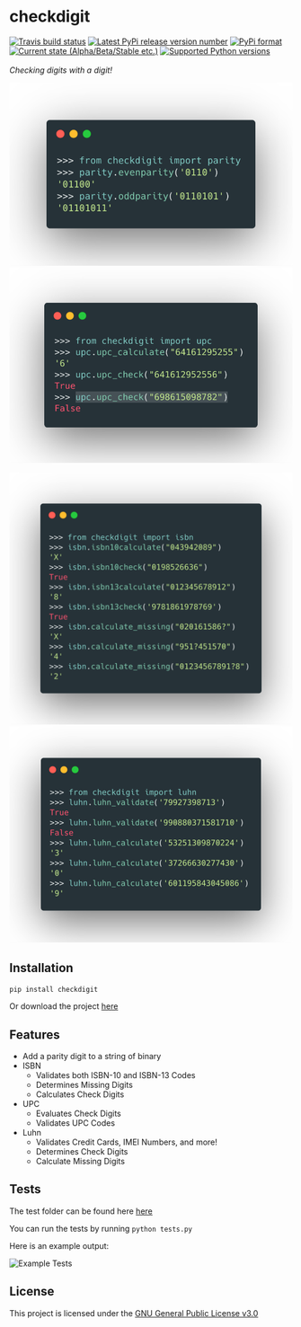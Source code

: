 # checkdigit
[![Travis build status](https://img.shields.io/travis/com/harens/checkdigit.svg?style=for-the-badge)](https://travis-ci.com/harens/checkdigit) 
[![Latest PyPi release version number](https://img.shields.io/pypi/v/checkdigit.svg?logoColor=violet&style=for-the-badge)](https://pypi.org/project/checkdigit/)
[![PyPi format](https://img.shields.io/pypi/format/checkdigit.svg?style=for-the-badge)](https://pypi.org/project/checkdigit/)
[![Current state (Alpha/Beta/Stable etc.)](https://img.shields.io/pypi/status/checkdigit.svg?style=for-the-badge)](https://pypi.org/project/checkdigit/)
[![Supported Python versions](https://img.shields.io/pypi/pyversions/checkdigit.svg?style=for-the-badge)](https://pypi.org/project/checkdigit/)
<br>
<br>
*Checking digits with a digit!*

![Sample Parity](https://raw.githubusercontent.com/harens/checkdigit/master/art/parity.png)  ![Sample UPC](https://raw.githubusercontent.com/harens/checkdigit/master/art/upc.png)

![Sample ISBN](https://raw.githubusercontent.com/harens/checkdigit/master/art/isbn.png) ![Sample Luhn](https://raw.githubusercontent.com/harens/checkdigit/master/art/luhn.png)

## Installation
```shell
pip install checkdigit
```
Or download the project [here](https://github.com/harens/checkdigit/archive/master.zip)
## Features
- Add a parity digit to a string of binary
- ISBN
    - Validates both ISBN-10 and ISBN-13 Codes
    - Determines Missing Digits
    - Calculates Check Digits
- UPC
    - Evaluates Check Digits
    - Validates UPC Codes
- Luhn
    - Validates Credit Cards, IMEI Numbers, and more!
    - Determines Check Digits
    - Calculate Missing Digits


## Tests
The test folder can be found here [here](https://github.com/harens/checkdigit/tree/master/tests)

You can run the tests by running `python tests.py`

Here is an example output:

![Example Tests](https://raw.githubusercontent.com/harens/checkdigit/master/art/tests.png)
## License
This project is licensed under the [GNU General Public License v3.0](https://github.com/harens/checkdigit/blob/master/LICENSE)
